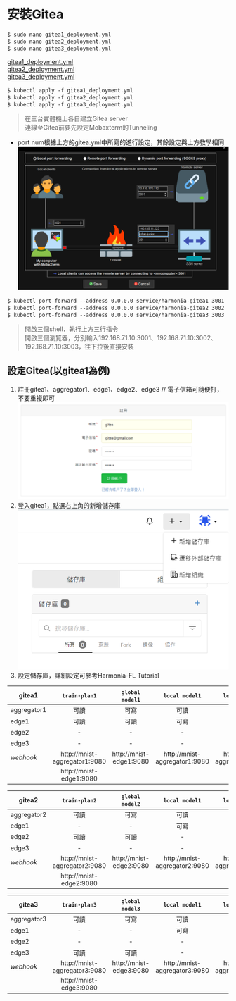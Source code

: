 # 安裝Gitea
```
$ sudo nano gitea1_deployment.yml
$ sudo nano gitea2_deployment.yml
$ sudo nano gitea3_deployment.yml
```
[gitea1_deployment.yml](https://github.com/jai-9110/Harmonia-DFL/blob/889284300bcd6de6b3d9fe9a0e8467a9335db4a3/%E5%AE%89%E8%A3%9DHarmonia/gitea1_deployment.yml)    
[gitea2_deployment.yml](https://github.com/jai-9110/Harmonia-DFL/blob/889284300bcd6de6b3d9fe9a0e8467a9335db4a3/%E5%AE%89%E8%A3%9DHarmonia/gitea2_deployment.yml)  
[gitea3_deployment.yml](https://github.com/jai-9110/Harmonia-DFL/blob/889284300bcd6de6b3d9fe9a0e8467a9335db4a3/%E5%AE%89%E8%A3%9DHarmonia/gitea3_deployment.yml)  
```
$ kubectl apply -f gitea1_deployment.yml
$ kubectl apply -f gitea2_deployment.yml
$ kubectl apply -f gitea3_deployment.yml
```
> 在三台實體機上各自建立Gitea server  
> 連線至Gitea前要先設定Mobaxterm的Tunneling
* port num根據上方的gitea.yml中所寫的進行設定，其餘設定與上方教學相同
![image](https://github.com/jai-9110/Harmonia-DFL/blob/88e04ef46d8b844352e136923f705c72473b7d53/picture/gitea_tunnel.png)

```
$ kubectl port-forward --address 0.0.0.0 service/harmonia-gitea1 3001
$ kubectl port-forward --address 0.0.0.0 service/harmonia-gitea2 3002
$ kubectl port-forward --address 0.0.0.0 service/harmonia-gitea3 3003
```
> 開啟三個shell，執行上方三行指令  
> 開啟三個瀏覽器，分別輸入192.168.71.10:3001、192.168.71.10:3002、192.168.71.10:3003，往下拉後直接安裝  

## 設定Gitea(以gitea1為例)
1. 註冊gitea1、aggregator1、edge1、edge2、edge3    // 電子信箱可隨便打，不要重複即可
![image](https://github.com/jai-9110/Harmonia-DFL/blob/7b9eaae0d6cbad22babca045e2468f357fabd504/picture/%E8%A8%BB%E5%86%8A%E5%B8%B3%E8%99%9F.png)
2. 登入gitea1，點選右上角的新增儲存庫
![image](https://github.com/jai-9110/Harmonia-DFL/blob/6356d46845b3a1aadb39aa727655878e84625e6f/picture/%E6%96%B0%E5%A2%9E%E5%84%B2%E5%AD%98%E5%BA%AB.png)
3. 設定儲存庫，詳細設定可參考Harmonia-FL Tutorial 

| gitea1 | `train-plan1` | `global model1` | `local model1` | `local model2` | `local model3` |  
|---|:---:|:---:|:---:|:---:|:---:|  
| aggregator1 |	可讀 | 可寫	| 可讀 | 可讀 | 可讀 |  
| edge1	| 可讀 | 可讀 | 可寫 | - | - |  
| edge2	| -	| -	| -	| 可寫	| - |  
| edge3	| - | - | - | - | 可寫 |  
| *webhook* | http://mnist-aggregator1:9080 | http://mnist-edge1:9080 | http://mnist-aggregator1:9080 | http://mnist-aggregator1:9080 | http://mnist-aggregator1:9080 | 
| | http://mnist-edge1:9080 |			

| gitea2 | `train-plan2` | `global model2` | `local model1` | `local model2` | `local model3` |  
|---|:---:|:---:|:---:|:---:|:---:|  
| aggregator2 |	可讀 | 可寫	| 可讀 | 可讀 | 可讀 |  
| edge1	| - | - | 可寫 | - | - |  
| edge2	| 可讀	| 可讀	| -	| 可寫	| - |  
| edge3	| - | - | - | - | 可寫 |  
| *webhook* | http://mnist-aggregator2:9080 | http://mnist-edge2:9080 | http://mnist-aggregator2:9080 | http://mnist-aggregator2:9080 | http://mnist-aggregator2:9080 | 
| | http://mnist-edge2:9080 |		

| gitea3 | `train-plan3` | `global model3` | `local model1` | `local model2` | `local model3` |  
|---|:---:|:---:|:---:|:---:|:---:|  
| aggregator3 |	可讀 | 可寫	| 可讀 | 可讀 | 可讀 |  
| edge1	| - | - | 可寫 | - | - |  
| edge2	| -	| -	| -	| 可寫	| - |  
| edge3	| 可讀 | 可讀 | - | - | 可寫 |  
| *webhook* | http://mnist-aggregator3:9080 | http://mnist-edge3:9080 | http://mnist-aggregator3:9080 | http://mnist-aggregator3:9080 | http://mnist-aggregator3:9080 | 
| |http://mnist-edge3:9080 |		

